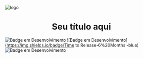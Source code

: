 ![logo](https://github.com/StagiFAM/Stagi/assets/134010018/18772bdd-8d9d-4ab8-8488-0632267001c6)

<h1 align="center"> Seu título aqui </h1>

![Badge em Desenvolvimento](https://img.shields.io/badge/Status-Em%20desenvolvimento-blueviolet)
![Badge em Desenvolvimento](https://img.shields.io/badge/Time to Release-6%20Months -blue)
![Badge em Desenvolvimento](https://img.shields.io/badge/Version-00.00-blueviolet)

